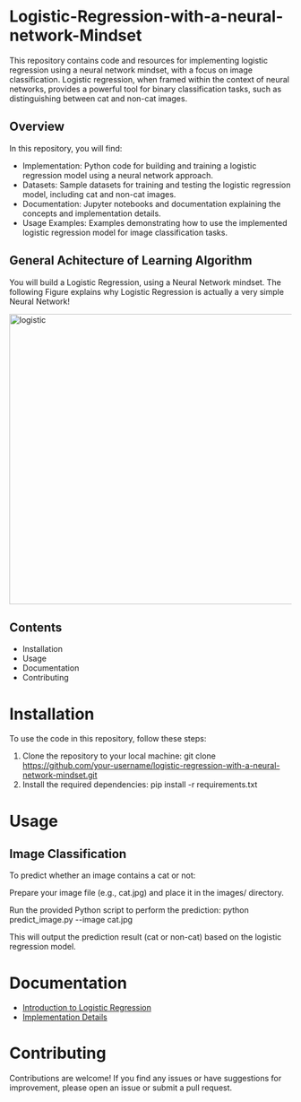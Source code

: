 # Logistic-Regression-with-a-neural-network-Mindset

This repository contains code and resources for implementing logistic regression using a neural network mindset, with a focus on image classification. Logistic regression, when framed within the context of neural networks, provides a powerful tool for binary classification tasks, such as distinguishing between cat and non-cat images.

## Overview
In this repository, you will find:

- Implementation: Python code for building and training a logistic regression model using a neural network approach.
- Datasets: Sample datasets for training and testing the logistic regression model, including cat and non-cat images.
- Documentation: Jupyter notebooks and documentation explaining the concepts and implementation details.
- Usage Examples: Examples demonstrating how to use the implemented logistic regression model for image classification tasks.
  
## General Achitecture of Learning Algorithm 
You will build a Logistic Regression, using a Neural Network mindset. The following Figure explains why Logistic Regression is actually a very simple Neural Network!


<img width="518" alt="logistic" src="https://github.com/cyrus0001/Logistic-Regression-with-a-neural-network-Mindset/assets/142567773/8292358d-200f-4074-a1a4-518937464d0c">


## Contents

- Installation
- Usage
- Documentation
- Contributing

# Installation
To use the code in this repository, follow these steps:

1. Clone the repository to your local machine: git clone https://github.com/your-username/logistic-regression-with-a-neural-network-mindset.git
2. Install the required dependencies: pip install -r requirements.txt

# Usage
## Image Classification
To predict whether an image contains a cat or not:

Prepare your image file (e.g., cat.jpg) and place it in the images/ directory.

Run the provided Python script to perform the prediction: python predict_image.py --image cat.jpg

This will output the prediction result (cat or non-cat) based on the logistic regression model.

# Documentation
- [Introduction to Logistic Regression](https://en.wikipedia.org/wiki/Logistic_regression)
- [Implementation Details](https://www.kaggle.com/code/fareselmenshawii/logistic-regression)

# Contributing
Contributions are welcome! If you find any issues or have suggestions for improvement, please open an issue or submit a pull request.


